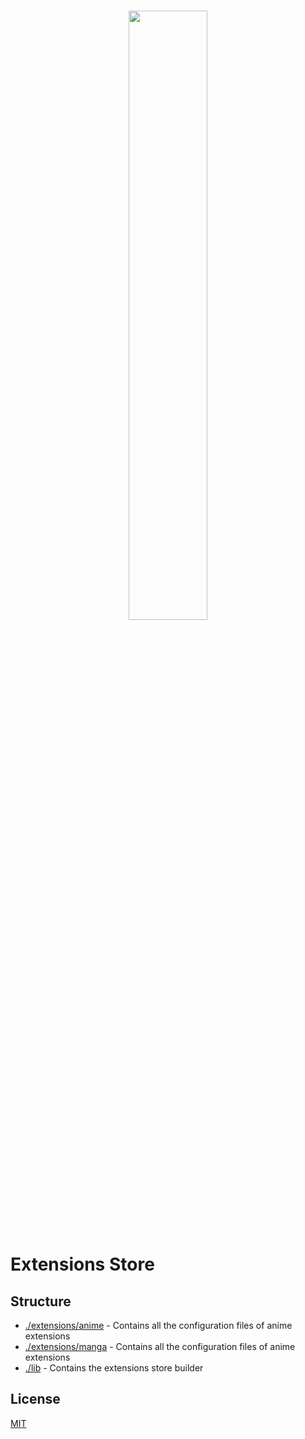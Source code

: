 <br />

<p align="center">
    <img src="https://github.com/yukino-app/yukino/raw/next/media/large.png" width="50%">
</p>

# Extensions Store

## Structure

-   [./extensions/anime](./extensions/anime) - Contains all the configuration files of anime extensions
-   [./extensions/manga](./extensions/manga) - Contains all the configuration files of anime extensions
-   [./lib](./lib) - Contains the extensions store builder

## License

[MIT](./LICENSE)
